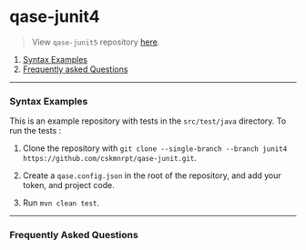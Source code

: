 # qase-junit4
> View `qase-junit5` repository [here](https://github.com/cskmnrpt/qase-junit/tree/junit5).
1. [Syntax Examples](syntax-examples)
2. [Frequently asked Questions](frequently-asked-questions)


---

### Syntax Examples
This is an example repository with tests in the `src/test/java` directory. To run the tests :

1. Clone the repository with `git clone --single-branch --branch junit4 https://github.com/cskmnrpt/qase-junit.git`.

2. Create a `qase.config.json` in the root of the repository, and add your token, and project code.

3. Run `mvn clean test`.


---
### Frequently Asked Questions
